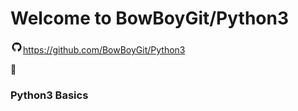# Welcome to BowBoyGit/Python3

<img src="images/GitHub-Mark.png" width=20>https://github.com/BowBoyGit/Python3


:snake:
### Python3 Basics







<!-- [GitHub](http://github.com) -->
<!-- <img src="images/pylogo.png" width=100>
![](images/pylogo.png) -->
<!-- As Grace Hopper said:
> I’ve always been more interested
> in the future than in the past. -->












